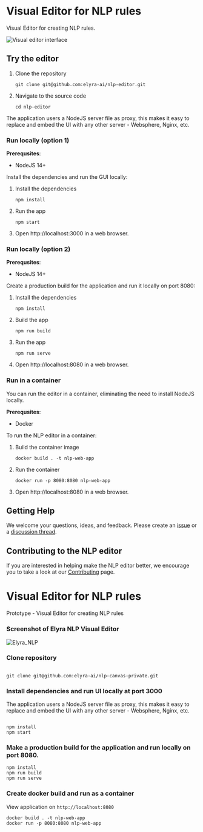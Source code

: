 <!--

Copyright 2022 Elyra Authors

Licensed under the Apache License, Version 2.0 (the "License");
you may not use this file except in compliance with the License.
You may obtain a copy of the License at

http://www.apache.org/licenses/LICENSE-2.0

Unless required by applicable law or agreed to in writing, software
distributed under the License is distributed on an "AS IS" BASIS,
WITHOUT WARRANTIES OR CONDITIONS OF ANY KIND, either express or implied.
See the License for the specific language governing permissions and
limitations under the License.
-->
# Visual Editor for NLP rules

Visual Editor for creating NLP rules.

![Visual editor interface](https://user-images.githubusercontent.com/81634386/158040876-7bb94cbd-7c4a-4b2c-b50f-7524985801c0.png)


## Try the editor

1. Clone the repository

   ```
   git clone git@github.com:elyra-ai/nlp-editor.git
   ```

1. Navigate to the source code
   ```
   cd nlp-editor
   ```

The application users a NodeJS server file as proxy, this makes it easy to replace and embed the UI with any other server - Websphere, Nginx, etc.

### Run locally (option 1)

**Prerequsites**:
 - NodeJS 14+

Install the dependencies and run the GUI locally:

1. Install the dependencies
   ```
   npm install
   ```

1. Run the app
   ```
   npm start
   ```

1. Open http://localhost:3000 in a web browser.

### Run locally (option 2)

**Prerequsites**:
 - NodeJS 14+

Create a production build for the application and run it locally on port 8080:

1. Install the dependencies
   ```
   npm install
   ```

1. Build the app
   ```
   npm run build
   ```

1. Run the app
   ```
   npm run serve
   ```

1. Open http://localhost:8080 in a web browser.

### Run in a container

You can run the editor in a container, eliminating the need to install NodeJS locally.

**Prerequsites**:
 - Docker

To run the NLP editor in a container:

1. Build the container image
   ```
   docker build . -t nlp-web-app
   ```

1. Run the container
   ```
   docker run -p 8080:8080 nlp-web-app
   ```

1. Open http://localhost:8080 in a web browser.

## Getting Help

We welcome your questions, ideas, and feedback. Please create an [issue](https://github.com/elyra-ai/nlp-editor/issues) or a [discussion thread](https://github.com/elyra-ai/nlp-editor/discussions).

## Contributing to the NLP editor
If you are interested in helping make the NLP editor  better, we encourage you to take a look at our 
[Contributing](CONTRIBUTING.md) page.
# Visual Editor for NLP rules

Prototype - Visual Editor for creating NLP rules

### Screenshot of Elyra NLP Visual Editor
![Elyra_NLP](https://user-images.githubusercontent.com/81634386/158040876-7bb94cbd-7c4a-4b2c-b50f-7524985801c0.png)

### Clone repository

```

git clone git@github.com:elyra-ai/nlp-canvas-private.git

```

### Install dependencies and run UI locally at port 3000

The application users a NodeJS server file as proxy, this makes it easy to replace and embed the UI with any other server - Websphere, Nginx, etc.

```

npm install
npm start

```

### Make a production build for the application and run locally on port 8080.

```
npm install
npm run build
npm run serve
```

### Create docker build and run as a container

View application on `http://localhost:8080`

```
docker build . -t nlp-web-app
docker run -p 8080:8080 nlp-web-app
```
